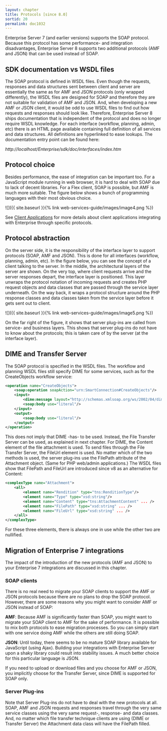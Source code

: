 ```yaml
---
layout: chapter
title: Protocols [since 8.0]
sortid: 20
permalink: doc1032
---
```

Enterprise Server 7 (and earlier versions) supports the SOAP protocol. Because this protocol has some performance- and 
integration disadvantages, Enterprise Server 8 supports two additional protocols (AMF and JSON) that can be used instead 
of SOAP.

## SDK documentation vs WSDL files

The SOAP protocol is defined in WSDL files. Even though the requests, responses and data structures sent between client
 and server are essentially the same as for AMF and JSON protocols (only wrapped differently), the WSDL files are 
 designed for SOAP and therefore they are not suitable for validation of AMF and JSON. And, when developing a new 
 AMF or JSON client, it would be odd to use WSDL files to find out how requests and responses should look like. 
 Therefore, Enterprise Server 8 ships documentation that is independent of the protocol and does no longer require WSDL 
 knowledge. For each interface (workflow, planning, admin, etc) there is an HTML page available containing full definition 
 of all services and data structures. All definitions are hyperlinked to ease lookups. The documentation entry point 
 can be found here:

*http://localhost/Enterprise/sdk/doc/interfaces/index.htm*

## Protocol choice

Besides performance, the ease of integration can be important too. For a JavaScript module running in web browser, it 
is hard to deal with SOAP due to lack of decent libraries. For a Flex client, SOAP is possible, but AMF is much more 
suitable. The figure below shows a bunch of programming languages with their most obvious choice.

![]({{ site.baseurl }}{% link web-services-guide/images/image4.png %})

See [Client Applications](client-applications.md) for more details about client applications integrating with Enterprise 
through specific protocols.

## Protocol abstraction

On the server side, it is the responsibility of the interface layer to support protocols (SOAP, AMF and JSON). This is 
done for all interfaces (workflow, planning, admin, etc). In the figure below, you can see the concept of a client 
talking to the server. In the middle, the architectural layers of the server are shown. On the very top, where client 
requests arrive and the server responses depart, the interface layer is positioned. This layer unwraps the protocol 
notation of incoming requests and creates PHP request objects and data classes that are passed through the service layer 
underneath. On the way back, it wraps a protocol structure around the PHP response classes and data classes taken from 
the service layer before it gets sent out to client.

![]({{ site.baseurl }}{% link web-services-guide/images/image5.png %})

On the far right of the figure, it shows that server plug-ins are called from service- and business layers. This shows 
that server plug-ins do not have to know about the protocols; this is taken care of by the server (at the interface layer).

## DIME and Transfer Server

The SOAP protocol is specified in the WSDL files. The workflow and planning WSDL files still specify DIME for some services, 
such as for the CreateObjects workflow service:
```xml
<operation name="CreateObjects">
	<soap:operation soapAction="urn:SmartConnection#CreateObjects"/>
	<input>
		<dime:message layout="http://schemas.xmlsoap.org/ws/2002/04/dime/closed-layout" wsdl:required="false"/>
		<soap:body use="literal"/>
	</input>
	<output>
		<soap:body use="literal"/>
	</output>
</operation>
```

This does not imply that DIME -has- to be used. Instead, the File Transfer Server can be used, as explained in next 
chapter. For DIME, the Content element of the file attachment is used. To send files through the File Transfer Server, 
the FileUrl element is used. No matter which of the two methods is used, the server plug-ins use the FilePath attribute 
of the Attachment object. (Same for PHP web/admin applications.) The WSDL files show that FilePath and FileUrl are 
introduced since v8 as an alternative for Content:
```xml
<complexType name="Attachment">
	<all>
		<element name="Rendition" type="tns:RenditionType"/>
		<element name="Type" type="xsd:string"/>
		<element name="Content" type="tns:AttachmentContent" ... />
		<element name="FilePath" type="xsd:string" ... />
		<element name="FileUrl" type="xsd:string" ... />
	</all>
</complexType>
```
For these three elements, there is always one in use while the other two are nullified.

## Migration of Enterprise 7 integrations

The impact of the introduction of the new protocols (AMF and JSON) to your Enterprise 7 integrations are discussed in 
this chapter.

### SOAP clients

There is no real need to migrate your SOAP clients to support the AMF or JSON protocols because there are no plans to 
drop the SOAP protocol. However, there are some reasons why you might want to consider AMF or JSON instead of SOAP:

**AMF**: Because AMF is significantly faster than SOAP, you might want to migrate your SOAP client to AMF for the sake 
of performance. It is possible to mix both protocols to ease migration processes. So you can simply start with one 
service doing AMF while the others are still doing SOAP.

**JSON**: Until today, there seems to be no mature SOAP library available for JavaScript (using Ajax). Building your 
integrations with Enterprise Server upon a shaky library could result into stability issues. A much better choice for 
this particular language is JSON.

If you need to upload or download files and you choose for AMF or JSON, you implicitly choose for the Transfer Server, 
since DIME is supported for SOAP only.

### Server Plug-ins

Note that Server Plug-ins do not have to deal with the new protocols at all. SOAP, AMF and JSON requests and responses 
travel through the very same service classes using the very same request-, response- and data classes. And, no matter 
which file transfer technique clients are using (DIME or Transfer Server) the Attachment data class will have the 
FilePath filled.
